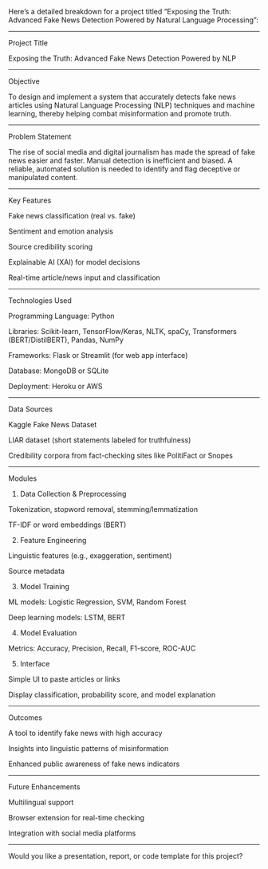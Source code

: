 Here’s a detailed breakdown for a project titled “Exposing the Truth: Advanced Fake News Detection Powered by Natural Language Processing”:


---

Project Title

Exposing the Truth: Advanced Fake News Detection Powered by NLP


---

Objective

To design and implement a system that accurately detects fake news articles using Natural Language Processing (NLP) techniques and machine learning, thereby helping combat misinformation and promote truth.


---

Problem Statement

The rise of social media and digital journalism has made the spread of fake news easier and faster. Manual detection is inefficient and biased. A reliable, automated solution is needed to identify and flag deceptive or manipulated content.


---

Key Features

Fake news classification (real vs. fake)

Sentiment and emotion analysis

Source credibility scoring

Explainable AI (XAI) for model decisions

Real-time article/news input and classification



---

Technologies Used

Programming Language: Python

Libraries: Scikit-learn, TensorFlow/Keras, NLTK, spaCy, Transformers (BERT/DistilBERT), Pandas, NumPy

Frameworks: Flask or Streamlit (for web app interface)

Database: MongoDB or SQLite

Deployment: Heroku or AWS



---

Data Sources

Kaggle Fake News Dataset

LIAR dataset (short statements labeled for truthfulness)

Credibility corpora from fact-checking sites like PolitiFact or Snopes



---

Modules

1. Data Collection & Preprocessing

Tokenization, stopword removal, stemming/lemmatization

TF-IDF or word embeddings (BERT)



2. Feature Engineering

Linguistic features (e.g., exaggeration, sentiment)

Source metadata



3. Model Training

ML models: Logistic Regression, SVM, Random Forest

Deep learning models: LSTM, BERT



4. Model Evaluation

Metrics: Accuracy, Precision, Recall, F1-score, ROC-AUC



5. Interface

Simple UI to paste articles or links

Display classification, probability score, and model explanation





---

Outcomes

A tool to identify fake news with high accuracy

Insights into linguistic patterns of misinformation

Enhanced public awareness of fake news indicators



---

Future Enhancements

Multilingual support

Browser extension for real-time checking

Integration with social media platforms



---

Would you like a presentation, report, or code template for this project?

